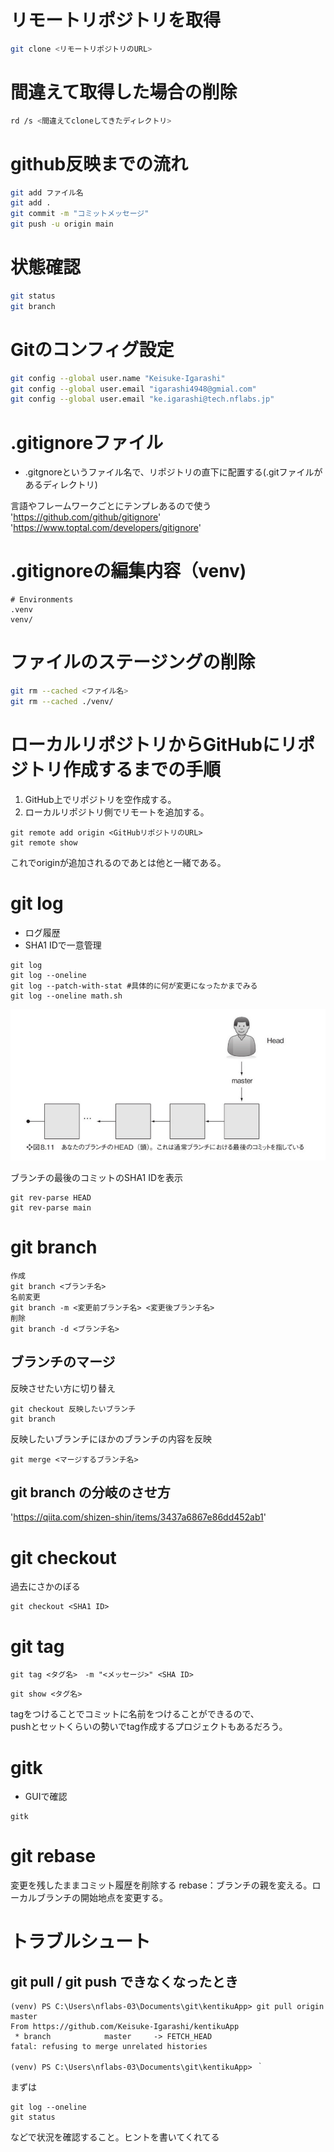 # リモートリポジトリを取得
```bash
git clone <リモートリポジトリのURL>
```

# 間違えて取得した場合の削除
```bash
rd /s <間違えてcloneしてきたディレクトリ>
```

# github反映までの流れ
```bash
git add ファイル名
git add .
git commit -m "コミットメッセージ"
git push -u origin main
```

# 状態確認
```bash
git status
git branch
```

# Gitのコンフィグ設定
```bash
git config --global user.name "Keisuke-Igarashi"
git config --global user.email "igarashi4948@gmial.com"
git config --global user.email "ke.igarashi@tech.nflabs.jp"
```

# .gitignoreファイル
- .gitgnoreというファイル名で、リポジトリの直下に配置する(.gitファイルがあるディレクトリ)

言語やフレームワークごとにテンプレあるので使う
'https://github.com/github/gitignore'
'https://www.toptal.com/developers/gitignore'

# .gitignoreの編集内容（venv)
```
# Environments
.venv
venv/
```


# ファイルのステージングの削除
```bash
git rm --cached <ファイル名>
git rm --cached ./venv/
```


# ローカルリポジトリからGitHubにリポジトリ作成するまでの手順

1. GitHub上でリポジトリを空作成する。
2. ローカルリポジトリ側でリモートを追加する。

```
git remote add origin <GitHubリポジトリのURL>
git remote show
```
これでoriginが追加されるのであとは他と一緒である。

# git log
* ログ履歴
* SHA1 IDで一意管理
```
git log
git log --oneline
git log --patch-with-stat #具体的に何が変更になったかまでみる
git log --oneline math.sh
```
![](IMG/HEAD.png)

ブランチの最後のコミットのSHA1 IDを表示
```
git rev-parse HEAD
git rev-parse main
```

# git branch
```
作成
git branch <ブランチ名>
名前変更
git branch -m <変更前ブランチ名> <変更後ブランチ名>
削除
git branch -d <ブランチ名>
```

## ブランチのマージ
反映させたい方に切り替え
```
git checkout 反映したいブランチ
git branch
```

反映したいブランチにほかのブランチの内容を反映
```
git merge <マージするブランチ名>
```

## git branch の分岐のさせ方
'https://qiita.com/shizen-shin/items/3437a6867e86dd452ab1'


# git checkout
過去にさかのぼる
```
git checkout <SHA1 ID>
```

# git tag
```
git tag <タグ名>　-m "<メッセージ>" <SHA ID>
```
```
git show <タグ名>
```

tagをつけることでコミットに名前をつけることができるので、  
pushとセットくらいの勢いでtag作成するプロジェクトもあるだろう。


# gitk

* GUIで確認
```
gitk
```

# git rebase

変更を残したままコミット履歴を削除する
rebase：ブランチの親を変える。ローカルブランチの開始地点を変更する。


# トラブルシュート

## git pull / git push できなくなったとき
```
(venv) PS C:\Users\nflabs-03\Documents\git\kentikuApp> git pull origin master
From https://github.com/Keisuke-Igarashi/kentikuApp
 * branch            master     -> FETCH_HEAD
fatal: refusing to merge unrelated histories

(venv) PS C:\Users\nflabs-03\Documents\git\kentikuApp> ｀ 
```

まずは
```
git log --oneline
git status
```
などで状況を確認すること。ヒントを書いてくれてる
